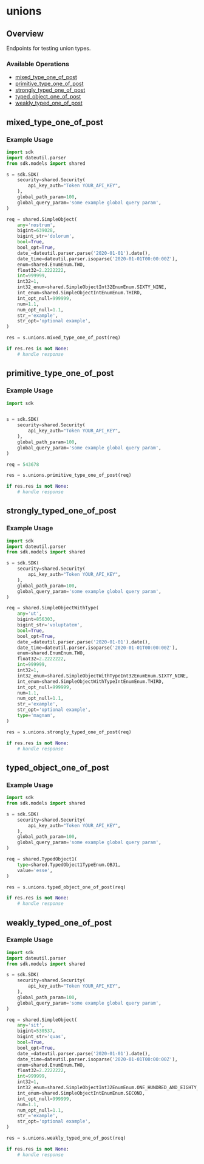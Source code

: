 # unions

## Overview

Endpoints for testing union types.

### Available Operations

* [mixed_type_one_of_post](#mixed_type_one_of_post)
* [primitive_type_one_of_post](#primitive_type_one_of_post)
* [strongly_typed_one_of_post](#strongly_typed_one_of_post)
* [typed_object_one_of_post](#typed_object_one_of_post)
* [weakly_typed_one_of_post](#weakly_typed_one_of_post)

## mixed_type_one_of_post

### Example Usage

```python
import sdk
import dateutil.parser
from sdk.models import shared

s = sdk.SDK(
    security=shared.Security(
        api_key_auth="Token YOUR_API_KEY",
    ),
    global_path_param=100,
    global_query_param='some example global query param',
)

req = shared.SimpleObject(
    any='nostrum',
    bigint=639028,
    bigint_str='dolorum',
    bool=True,
    bool_opt=True,
    date_=dateutil.parser.parse('2020-01-01').date(),
    date_time=dateutil.parser.isoparse('2020-01-01T00:00:00Z'),
    enum=shared.EnumEnum.TWO,
    float32=2.2222222,
    int=999999,
    int32=1,
    int32_enum=shared.SimpleObjectInt32EnumEnum.SIXTY_NINE,
    int_enum=shared.SimpleObjectIntEnumEnum.THIRD,
    int_opt_null=999999,
    num=1.1,
    num_opt_null=1.1,
    str_='example',
    str_opt='optional example',
)

res = s.unions.mixed_type_one_of_post(req)

if res.res is not None:
    # handle response
```

## primitive_type_one_of_post

### Example Usage

```python
import sdk


s = sdk.SDK(
    security=shared.Security(
        api_key_auth="Token YOUR_API_KEY",
    ),
    global_path_param=100,
    global_query_param='some example global query param',
)

req = 543678

res = s.unions.primitive_type_one_of_post(req)

if res.res is not None:
    # handle response
```

## strongly_typed_one_of_post

### Example Usage

```python
import sdk
import dateutil.parser
from sdk.models import shared

s = sdk.SDK(
    security=shared.Security(
        api_key_auth="Token YOUR_API_KEY",
    ),
    global_path_param=100,
    global_query_param='some example global query param',
)

req = shared.SimpleObjectWithType(
    any='ut',
    bigint=856303,
    bigint_str='voluptatem',
    bool=True,
    bool_opt=True,
    date_=dateutil.parser.parse('2020-01-01').date(),
    date_time=dateutil.parser.isoparse('2020-01-01T00:00:00Z'),
    enum=shared.EnumEnum.TWO,
    float32=2.2222222,
    int=999999,
    int32=1,
    int32_enum=shared.SimpleObjectWithTypeInt32EnumEnum.SIXTY_NINE,
    int_enum=shared.SimpleObjectWithTypeIntEnumEnum.THIRD,
    int_opt_null=999999,
    num=1.1,
    num_opt_null=1.1,
    str_='example',
    str_opt='optional example',
    type='magnam',
)

res = s.unions.strongly_typed_one_of_post(req)

if res.res is not None:
    # handle response
```

## typed_object_one_of_post

### Example Usage

```python
import sdk
from sdk.models import shared

s = sdk.SDK(
    security=shared.Security(
        api_key_auth="Token YOUR_API_KEY",
    ),
    global_path_param=100,
    global_query_param='some example global query param',
)

req = shared.TypedObject1(
    type=shared.TypedObject1TypeEnum.OBJ1,
    value='esse',
)

res = s.unions.typed_object_one_of_post(req)

if res.res is not None:
    # handle response
```

## weakly_typed_one_of_post

### Example Usage

```python
import sdk
import dateutil.parser
from sdk.models import shared

s = sdk.SDK(
    security=shared.Security(
        api_key_auth="Token YOUR_API_KEY",
    ),
    global_path_param=100,
    global_query_param='some example global query param',
)

req = shared.SimpleObject(
    any='sit',
    bigint=530537,
    bigint_str='quas',
    bool=True,
    bool_opt=True,
    date_=dateutil.parser.parse('2020-01-01').date(),
    date_time=dateutil.parser.isoparse('2020-01-01T00:00:00Z'),
    enum=shared.EnumEnum.TWO,
    float32=2.2222222,
    int=999999,
    int32=1,
    int32_enum=shared.SimpleObjectInt32EnumEnum.ONE_HUNDRED_AND_EIGHTY_ONE,
    int_enum=shared.SimpleObjectIntEnumEnum.SECOND,
    int_opt_null=999999,
    num=1.1,
    num_opt_null=1.1,
    str_='example',
    str_opt='optional example',
)

res = s.unions.weakly_typed_one_of_post(req)

if res.res is not None:
    # handle response
```
